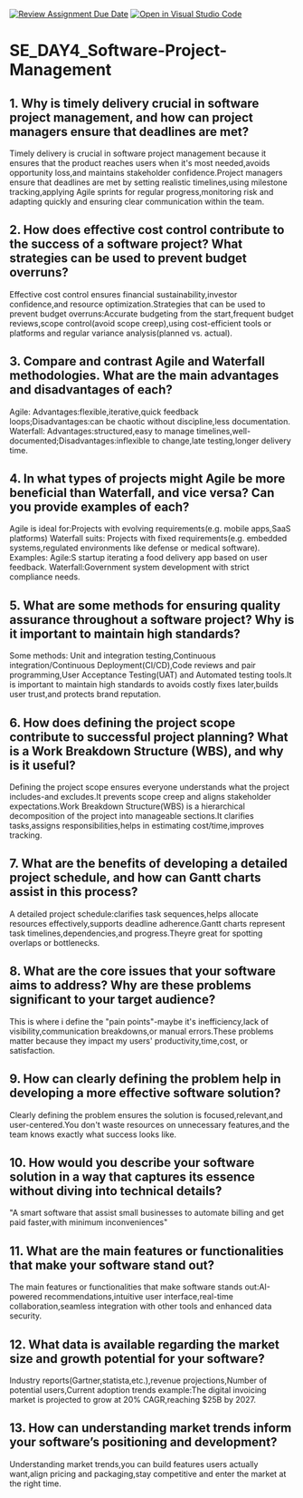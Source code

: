 [![Review Assignment Due Date](https://classroom.github.com/assets/deadline-readme-button-22041afd0340ce965d47ae6ef1cefeee28c7c493a6346c4f15d667ab976d596c.svg)](https://classroom.github.com/a/9pw6JKcu)
[![Open in Visual Studio Code](https://classroom.github.com/assets/open-in-vscode-2e0aaae1b6195c2367325f4f02e2d04e9abb55f0b24a779b69b11b9e10269abc.svg)](https://classroom.github.com/online_ide?assignment_repo_id=19044313&assignment_repo_type=AssignmentRepo)
# SE_DAY4_Software-Project-Management
## 1. Why is timely delivery crucial in software project management, and how can project managers ensure that deadlines are met?
Timely delivery is crucial in software project management because it ensures that the product reaches users when it's most needed,avoids opportunity loss,and maintains stakeholder confidence.Project managers ensure that deadlines are met by setting realistic timelines,using milestone tracking,applying Agile sprints for regular progress,monitoring risk and adapting quickly and ensuring clear communication within the team. 
## 2. How does effective cost control contribute to the success of a software project? What strategies can be used to prevent budget overruns?
Effective cost control ensures financial sustainability,investor confidence,and resource optimization.Strategies that can be used to prevent budget overruns:Accurate budgeting from the start,frequent budget reviews,scope control(avoid scope creep),using cost-efficient tools or platforms and regular variance analysis(planned vs. actual).
## 3. Compare and contrast Agile and Waterfall methodologies. What are the main advantages and disadvantages of each?
Agile: Advantages:flexible,iterative,quick feedback loops;Disadvantages:can be chaotic without discipline,less documentation.
Waterfall: Advantages:structured,easy to manage timelines,well-documented;Disadvantages:inflexible to change,late testing,longer delivery time.
## 4. In what types of projects might Agile be more beneficial than Waterfall, and vice versa? Can you provide examples of each?
Agile is ideal for:Projects with evolving requirements(e.g. mobile apps,SaaS platforms)
Waterfall suits:  Projects with fixed requirements(e.g. embedded systems,regulated environments like defense or medical software).
Examples:
Agile:S startup iterating a food delivery app based on user feedback.
Waterfall:Government system development with strict compliance needs.
## 5. What are some methods for ensuring quality assurance throughout a software project? Why is it important to maintain high standards?
Some methods: Unit and integration testing,Continuous integration/Continuous Deployment(CI/CD),Code reviews and pair programming,User Acceptance Testing(UAT) and Automated testing tools.It is important to maintain high standards to avoids costly fixes later,builds user trust,and protects brand reputation.
## 6. How does defining the project scope contribute to successful project planning? What is a Work Breakdown Structure (WBS), and why is it useful?
Defining the project scope ensures everyone understands what the project includes-and excludes.It prevents scope creep and aligns stakeholder expectations.Work Breakdown Structure(WBS) is a hierarchical decomposition of the project into manageable sections.It clarifies tasks,assigns responsibilities,helps in estimating cost/time,improves tracking.
## 7. What are the benefits of developing a detailed project schedule, and how can Gantt charts assist in this process?
A detailed project schedule:clarifies task sequences,helps allocate resources effectively,supports deadline adherence.Gantt charts represent task timelines,dependencies,and progress.Theyre great for spotting overlaps or bottlenecks.
## 8. What are the core issues that your software aims to address? Why are these problems significant to your target audience?
This is where i define the "pain points"-maybe it's inefficiency,lack of visibility,communication breakdowns,or manual errors.These problems matter because they impact my users' productivity,time,cost, or satisfaction.
## 9. How can clearly defining the problem help in developing a more effective software solution?
Clearly defining the problem ensures the solution is focused,relevant,and user-centered.You don't waste resources on unnecessary features,and the team knows exactly what success looks like.
## 10. How would you describe your software solution in a way that captures its essence without diving into technical details?
"A smart software that assist small businesses to automate billing and get paid faster,with minimum inconveniences" 
## 11. What are the main features or functionalities that make your software stand out?
The main features or functionalities that make software stands out:AI-powered recommendations,intuitive user interface,real-time collaboration,seamless integration with other tools and enhanced data security.
## 12. What data is available regarding the market size and growth potential for your software?
Industry reports(Gartner,statista,etc.),revenue projections,Number of potential users,Current adoption trends example:The digital invoicing market is projected to grow at 20% CAGR,reaching $25B by 2027.
## 13. How can understanding market trends inform your software’s positioning and development?
Understanding market trends,you can build features users actually want,align pricing and packaging,stay competitive and enter the market at the right time.
